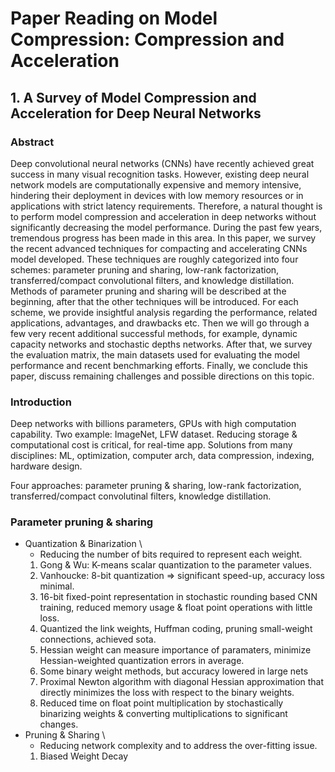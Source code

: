 # Paper Reading on Model Compression: Compression and Acceleration

## 1. A Survey of Model Compression and Acceleration for Deep Neural Networks

### Abstract

Deep convolutional neural networks (CNNs) have recently achieved great success in many visual recognition tasks. However, existing deep neural network models are computationally expensive and memory intensive, hindering their deployment in devices with low memory resources or in applications with strict latency requirements. Therefore, a natural thought is to perform model compression and acceleration in deep networks without significantly decreasing the model performance. During the past few years, tremendous progress has been made in this area. In this paper, we survey the recent advanced techniques for compacting and accelerating CNNs model developed. These techniques are roughly categorized into four schemes: parameter pruning and sharing, low-rank factorization, transferred/compact convolutional filters, and knowledge distillation. Methods of parameter pruning and sharing will be described at the beginning, after that the other techniques will be introduced. For each scheme, we provide insightful analysis regarding the performance, related applications, advantages, and drawbacks etc. Then we will go through a few very recent additional successful methods, for example, dynamic capacity networks and stochastic depths networks. After that, we survey the evaluation matrix, the main datasets used for evaluating the model performance and recent benchmarking efforts. Finally, we conclude this paper, discuss remaining challenges and possible directions on this topic.

### Introduction
Deep networks with billions parameters, GPUs with high computation capability. Two example: ImageNet, LFW dataset. Reducing storage & computational cost is critical, for real-time app. Solutions from many disciplines: ML, optimization, computer arch, data compression, indexing, hardware design.

Four approaches: parameter pruning & sharing, low-rank factorization, transferred/compact convolutinal filters, knowledge distillation. 
### Parameter pruning & sharing 
- Quantization & Binarization \
    - Reducing the number of bits required to represent each weight.
    1. Gong & Wu: K-means scalar quantization to the parameter values. 
    2. Vanhoucke: 8-bit quantization => significant speed-up, accuracy loss minimal. 
    3. 16-bit fixed-point representation in stochastic rounding based CNN training, reduced memory usage & float point operations with little loss.
    4. Quantized the link weights, Huffman coding, pruning small-weight connections, achieved sota.
    5. Hessian weight can measure importance of paramaters, minimize Hessian-weighted quantization errors in average.
    6. Some binary weight methods, but accuracy lowered in large nets
    7. Proximal Newton algorithm with diagonal Hessian approximation that directly minimizes the loss with respect to the binary weights.
    8. Reduced time on float point multiplication by stochastically binarizing weights & converting multiplications to significant changes.
- Pruning & Sharing \
    - Reducing network complexity and to address the over-fitting issue.
    1. Biased Weight Decay





